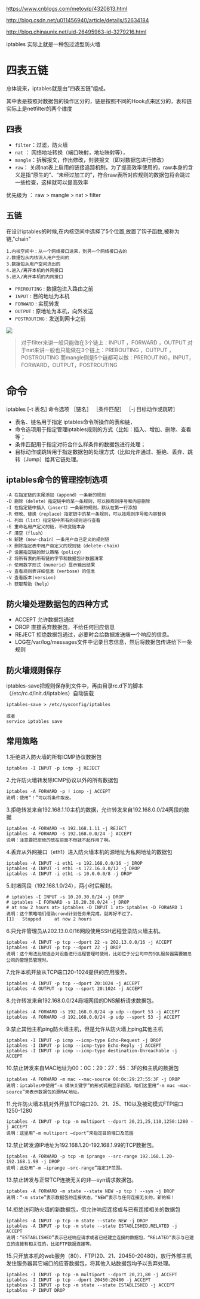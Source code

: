 
https://www.cnblogs.com/metoy/p/4320813.html

http://blog.csdn.net/u011456940/article/details/52634184

http://blog.chinaunix.net/uid-26495963-id-3279216.html


iptables 实际上就是一种包过滤型防火墙

# 四表五链

总体说来，iptables就是由“四表五链”组成。

其中表是按照对数据包的操作区分的，链是按照不同的Hook点来区分的，表和链实际上是netfilter的两个维度

## 四表

- `filter`：过滤，防火墙
- `nat` ： 网络地址转换（端口映射，地址映射等），
- `mangle`：拆解报文，作出修改，封装报文（即对数据包进行修改）
- `raw`： 关闭nat表上启用的链接追踪机制，为了提高效率使用的，raw本身的含义是指“原生的”、“未经过加工的”，符合raw表所对应规则的数据包将会跳过一些检查，这样就可以提高效率

优先级为 ： raw > mangle > nat > filter

## 五链

在设计iptables的时候,在内核空间中选择了5个位置,放置了钩子函数,被称为链,"chain"

    1.内核空间中：从一个网络接口进来，到另一个网络接口去的
    2.数据包从内核流入用户空间的
    3.数据包从用户空间流出的
    4.进入/离开本机的外网接口
    5.进入/离开本机的内网接口

- `PREROUTING` : 数据包进入路由之前
- `INPUT` : 目的地址为本机
- `FORWARD` : 实现转发
- `OUTPUT` : 原地址为本机，向外发送
- `POSTROUTING` : 发送到网卡之前

![](http://www.linuxidc.com/upload/2012_08/120807094039061.gif)

> 	对于filter来讲一般只能做在3个链上：INPUT ，FORWARD ，OUTPUT
对于nat来讲一般也只能做在3个链上：PREROUTING ，OUTPUT ，POSTROUTING
而mangle则是5个链都可以做：PREROUTING，INPUT，FORWARD，OUTPUT，POSTROUTING

# 命令

iptables [-t 表名] 命令选项 ［链名］ ［条件匹配］ ［-j 目标动作或跳转］

- 表名、链名用于指定 iptables命令所操作的表和链，
- 命令选项用于指定管理iptables规则的方式（比如：插入、增加、删除、查看等；
- 条件匹配用于指定对符合什么样条件的数据包进行处理；
- 目标动作或跳转用于指定数据包的处理方式（比如允许通过、拒绝、丢弃、跳转（Jump）给其它链处理。

## iptables命令的管理控制选项

```
-A 在指定链的末尾添加（append）一条新的规则
-D 删除（delete）指定链中的某一条规则，可以按规则序号和内容删除
-I 在指定链中插入（insert）一条新的规则，默认在第一行添加
-R 修改、替换（replace）指定链中的某一条规则，可以按规则序号和内容替换
-L 列出（list）指定链中所有的规则进行查看
-E 重命名用户定义的链，不改变链本身
-F 清空（flush）
-N 新建（new-chain）一条用户自己定义的规则链
-X 删除指定表中用户自定义的规则链（delete-chain）
-P 设置指定链的默认策略（policy）
-Z 将所有表的所有链的字节和数据包计数器清零
-n 使用数字形式（numeric）显示输出结果
-v 查看规则表详细信息（verbose）的信息
-V 查看版本(version)
-h 获取帮助（help）
```

## 防火墙处理数据包的四种方式

- ACCEPT 允许数据包通过
- DROP 直接丢弃数据包，不给任何回应信息
- REJECT 拒绝数据包通过，必要时会给数据发送端一个响应的信息。
- LOG在/var/log/messages文件中记录日志信息，然后将数据包传递给下一条规则

## 防火墙规则保存

iptables-save把规则保存到文件中，再由目录rc.d下的脚本（/etc/rc.d/init.d/iptables）自动装载

```
iptables-save > /etc/sysconfig/iptables

或者
service iptables save
```

## 常用策略

1.拒绝进入防火墙的所有ICMP协议数据包

```
iptables -I INPUT -p icmp -j REJECT
``` 

2.允许防火墙转发除ICMP协议以外的所有数据包

```
iptables -A FORWARD -p ! icmp -j ACCEPT
说明：使用“！”可以将条件取反。
```
 
3.拒绝转发来自192.168.1.10主机的数据，允许转发来自192.168.0.0/24网段的数据

```
iptables -A FORWARD -s 192.168.1.11 -j REJECT 
iptables -A FORWARD -s 192.168.0.0/24 -j ACCEPT
说明：注意要把拒绝的放在前面不然就不起作用了啊。
```
 
4.丢弃从外网接口（eth1）进入防火墙本机的源地址为私网地址的数据包

```
iptables -A INPUT -i eth1 -s 192.168.0.0/16 -j DROP 
iptables -A INPUT -i eth1 -s 172.16.0.0/12 -j DROP 
iptables -A INPUT -i eth1 -s 10.0.0.0/8 -j DROP
```

5.封堵网段（192.168.1.0/24），两小时后解封。

```
# iptables -I INPUT -s 10.20.30.0/24 -j DROP 
# iptables -I FORWARD -s 10.20.30.0/24 -j DROP 
# at now 2 hours at> iptables -D INPUT 1 at> iptables -D FORWARD 1
说明：这个策略咱们借助crond计划任务来完成，就再好不过了。
[1]   Stopped     at now 2 hours
```
 

6.只允许管理员从202.13.0.0/16网段使用SSH远程登录防火墙主机。

```
iptables -A INPUT -p tcp --dport 22 -s 202.13.0.0/16 -j ACCEPT 
iptables -A INPUT -p tcp --dport 22 -j DROP
说明：这个用法比较适合对设备进行远程管理时使用，比如位于分公司中的SQL服务器需要被总公司的管理员管理时。
```
 

7.允许本机开放从TCP端口20-1024提供的应用服务。

```
iptables -A INPUT -p tcp --dport 20:1024 -j ACCEPT 
iptables -A OUTPUT -p tcp --sport 20:1024 -j ACCEPT
```

8.允许转发来自192.168.0.0/24局域网段的DNS解析请求数据包。

```
iptables -A FORWARD -s 192.168.0.0/24 -p udp --dport 53 -j ACCEPT 
iptables -A FORWARD -d 192.168.0.0/24 -p udp --sport 53 -j ACCEPT
```

9.禁止其他主机ping防火墙主机，但是允许从防火墙上ping其他主机

```
iptables -I INPUT -p icmp --icmp-type Echo-Request -j DROP 
iptables -I INPUT -p icmp --icmp-type Echo-Reply -j ACCEPT 
iptables -I INPUT -p icmp --icmp-type destination-Unreachable -j ACCEPT
```

10.禁止转发来自MAC地址为00：0C：29：27：55：3F的和主机的数据包

```
iptables -A FORWARD -m mac --mac-source 00:0c:29:27:55:3F -j DROP
说明：iptables中使用“-m 模块关键字”的形式调用显示匹配。咱们这里用“-m mac –mac-source”来表示数据包的源MAC地址。
```
 
11.允许防火墙本机对外开放TCP端口20、21、25、110以及被动模式FTP端口1250-1280

```
iptables -A INPUT -p tcp -m multiport --dport 20,21,25,110,1250:1280 -j ACCEPT
说明：这里用“-m multiport –dport”来指定目的端口及范围
```
 
12.禁止转发源IP地址为192.168.1.20-192.168.1.99的TCP数据包。

```
iptables -A FORWARD -p tcp -m iprange --src-range 192.168.1.20-192.168.1.99 -j DROP
说明：此处用“-m –iprange –src-range”指定IP范围。
```
 
13.禁止转发与正常TCP连接无关的非—syn请求数据包。

```
iptables -A FORWARD -m state --state NEW -p tcp ! --syn -j DROP
说明：“-m state”表示数据包的连接状态，“NEW”表示与任何连接无关的，新的嘛！
```
 
14.拒绝访问防火墙的新数据包，但允许响应连接或与已有连接相关的数据包

```
iptables -A INPUT -p tcp -m state --state NEW -j DROP 
iptables -A INPUT -p tcp -m state --state ESTABLISHED,RELATED -j ACCEPT
说明：“ESTABLISHED”表示已经响应请求或者已经建立连接的数据包，“RELATED”表示与已建立的连接有相关性的，比如FTP数据连接等。
```
 
15.只开放本机的web服务（80）、FTP(20、21、20450-20480)，放行外部主机发住服务器其它端口的应答数据包，将其他入站数据包均予以丢弃处理。

```
iptables -I INPUT -p tcp -m multiport --dport 20,21,80 -j ACCEPT 
iptables -I INPUT -p tcp --dport 20450:20480 -j ACCEPT 
iptables -I INPUT -p tcp -m state --state ESTABLISHED -j ACCEPT 
iptables -P INPUT DROP
```
